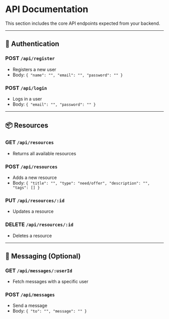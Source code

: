 # API Documentation

This section includes the core API endpoints expected from your backend.

---

## 🔐 Authentication

### POST `/api/register`
- Registers a new user
- Body: `{ "name": "", "email": "", "password": "" }`

### POST `/api/login`
- Logs in a user
- Body: `{ "email": "", "password": "" }`

---

## 📦 Resources

### GET `/api/resources`
- Returns all available resources

### POST `/api/resources`
- Adds a new resource
- Body: `{ "title": "", "type": "need/offer", "description": "", "tags": [] }`

### PUT `/api/resources/:id`
- Updates a resource

### DELETE `/api/resources/:id`
- Deletes a resource

---

## 💬 Messaging (Optional)

### GET `/api/messages/:userId`
- Fetch messages with a specific user

### POST `/api/messages`
- Send a message
- Body: `{ "to": "", "message": "" }`
